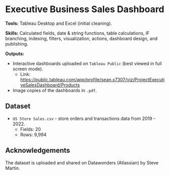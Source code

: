 # Executive Business Sales Dashboard

**Tools:** Tableau Desktop and Excel (initial cleaning).

**Skills:** Calculated fields, date & string functions, table calculations, IF branching, indexing, filters, visualization, actions, dashboard design, and publishing.

**Outputs:**  
- Interactive dashboards uploaded on `Tableau Public` (best viewed in full screen mode).
  - Link: https://public.tableau.com/app/profile/sean.x7307/viz/ProjectExecutiveSalesDashboard/Products
- Image copies of the dashboards in `.pdf`.

## Dataset
- `US Store Sales.csv` - store orders and transactions data from 2019 - 2022.
  - Fields: 20
  - Rows: 9,994

## Acknowledgements
The dataset is uploaded and shared on Datawonders (Atlassian) by Steve Martin.



